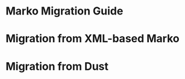 Marko Migration Guide
================================

# Migration from XML-based Marko


# Migration from Dust

